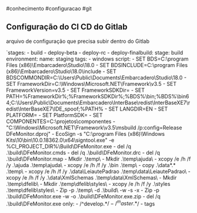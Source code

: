 #conhecimento #configuracao #git

## Configuração do CI CD do Gitlab 
arquivo de configuração que precisa subir dentro do Gitlab

`stages:  - build  - deploy-beta  - deploy-rc  - deploy-finalbuild:  stage: build  environment:    name: staging  tags:    - windows  script:    - SET BDS=C:\\program Files (x86)\\Embarcadero\\Studio\\18.0    - SET BDSINCLUDE=C:\\program Files (x86)\\Embarcadero\\Studio\\18.0\\include    - SET BDSCOMMONDIR=C:\\Users\Public\Documents\\Embarcadero\\Studio\\18.0    - SET FrameworkDir=C:\\Windows\Microsoft.NET\Framework\\v3.5    - SET FrameworkVersion=v3.5    - SET FrameworkSDKDir=    - SET PATH=%FrameworkDir%;%FrameworkSDKDir%;%BDS%\\bin;%BDS%\bin64;C:\Users\Public\Documents\Embarcadero\InterBase\redist\InterBaseXE7\redist\InterBaseXE7\IDE_spoof;%PATH%    - SET LANGDIR=EN    - SET PLATFORM=    - SET PlatformSDK=    - SET COMPONENTES=C:\\projetos\\componentes    - "C:\\Windows\\Microsoft.NET\\Framework\\v3.5\\msbuild /p:config=Release DFeMonitor.dproj"    - EcoSign -s "C:\program Files (x86)\Windows Kits\10\bin\10.0.18362.0\x64\signtool.exe" -e %CI_PROJECT_DIR%\Build\DFeMonitor.exe    - del /q .\build\DFeMonitor.cmds    - del /q .\build\DFeMonitor.drc    - del /q .\build\DFeMonitor.map    - Mkdir .\temp\    - Mkdir .\temp\ajuda\    - xcopy /e /h /f /y .\ajuda .\temp\ajuda\    - xcopy /e /h /f /y .\bin .\temp\    - copy .\data\*.* .\temp\    - xcopy /e /h /f /y .\data\LeiautePadrao .\temp\data\LeiautePadrao\    - xcopy /e /h /f /y .\data\XmlSchemas .\temp\data\XmlSchemas\    - Mkdir .\temp\dfelib\    - Mkdir .\temp\dfelib\styles\    - xcopy /e /h /f /y .\styles .\temp\dfelib\styles\    - Zip -p .\temp\ -d .\build\ -w -s -x    - Zip -p .\build\DFeMonitor.exe -w -o .\build\DFeMonitor.exe.zip    - del /q .\build\DFeMonitor.exe  only:    - /^develop.*$/    - /^master.*$/    - tags

